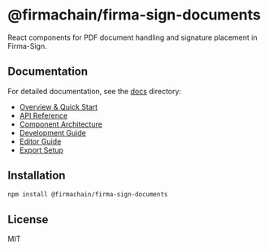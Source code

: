 # @firmachain/firma-sign-documents

React components for PDF document handling and signature placement in Firma-Sign.

## Documentation

For detailed documentation, see the [docs](./docs/) directory:

- [Overview & Quick Start](./docs/README.md)
- [API Reference](./docs/API.md)
- [Component Architecture](./docs/ARCHITECTURE.md)
- [Development Guide](./docs/DEVELOPMENT.md)
- [Editor Guide](./docs/EDITOR.md)
- [Export Setup](./docs/EXPORT_SETUP.md)

## Installation

```bash
npm install @firmachain/firma-sign-documents
```

## License

MIT